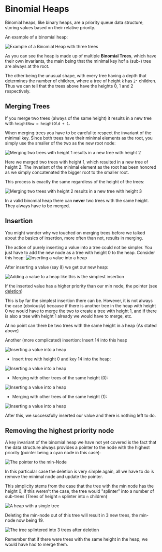 # Binomial Heaps
Binomial heaps, like binary heaps, are a priority queue data
structure, storing values based on their relative priority.

An example of a binomial heap:

![Example of a Binomial Heap with three trees](../../../../resources/BinomialHeapExample.png)

As you can see the heap is made up of multiple **Binomial Trees**,
which have their own invariants, the main being that the minimal key
hof a (sub-) tree are always at the root.

The other being the unusual shape, with every tree having a depth that
determines the number of children, where a tree of height `k` has
`2ᵏ` children. Thus we can tell that the trees above have the heights
0, 1 and 2 respectively.

## Merging Trees
If you merge two trees (always of the same height) it results in a new tree
with `heightNew = heightOld + 1`.

When merging trees you have to be careful to respect the invariant
of the minimal key. Since both trees have their minimal elements as the root, 
you simply use the smaller of the two as the new root node:

![Merging two trees with height 1 results in a new tree with height 2](../../../../resources/BinomialHeapMergeExample.png)

Here we merged two trees with height 1, which resulted in a new tree of
height 2. The invariant of the minimal element as the root has been honored
as we simply concatenated the bigger root to the smaller root.

This process is exactly the same regardless of the height of the trees:

![Merging two trees with height 2 results in a new tree with height 3](../../../../resources/BinomialHeapMergeExample2.png)

In a valid binomial heap there can **never** two trees with the same height.
They always have to be merged.

## Insertion
You might wonder why we touched on merging trees before we talked about
the basics of insertion, more often than not, results in merging.

The action of purely inserting a value into a tree could not be simpler.
You just have to add the new node as a tree with height 0 to the heap.
Consider this heap:
![Inserting a value into a heap](../../../../resources/BinomialHeapInsertionEasyExample.png)

After inserting a value (say 8) we get our new heap:

![Adding a value to a heap like this is the simplest insertion](../../../../resources/BinomialHeapInsertionEasyExampleAfter.png)

If the inserted value has a higher priority than our min node, the pointer
(see [deletion](https://sebastianoner.github.io/TUMGAD/src/DataStructures/PriorityQueues/BinomialHeaps/BinomialHeaps#Removing-the-highest-priority-node))

This is by far the simplest insertion there can be. However, it is not always
the case (obviously) because if there is another tree in the heap with height
0 we would have to merge the two to create a tree with height 1, and if there
is also a tree with height 1 already we would have to merge, etc.

At no point can there be two trees with the same height in a heap (As stated above)

Another (more complicated) insertion: Insert 14 into this heap

![Inserting a value into a heap](../../../../resources/BinomialHeapInsertionHardExample.png)

- Insert tree with height 0 and key 14 into the heap:

![Inserting a value into a heap](../../../../resources/BinomialHeapInsertionHardExampleStep1.png)

- Merging with other trees of the same height (0):

![Inserting a value into a heap](../../../../resources/BinomialHeapInsertionHardExampleStep2.png)

- Merging with other trees of the same height (1):

![Inserting a value into a heap](../../../../resources/BinomialHeapInsertionHardExampleStep3.png)

After this, we successfully inserted our value and there is nothing left to do.

## Removing the highest priority node

A key invariant of the binomial heap we have not yet covered is
the fact that the data structure always provides a pointer to the
node with the highest priority (pointer being a cyan node in this case):

![The pointer to the min-Node](../../../../resources/BinomialHeapDeletionExample.png)

In this particular case the deletion is very simple again, all we have to
do is remove the minimal node and update the pointer.

This simplicity stems from the case that the tree with the min node
has the height 0, if this weren't the case, the tree would "splinter"
into a number of sub-trees (Trees of height `n` splinter into `n` children)

![A heap with a single tree](../../../../resources/BinomialHeapDeletionHardExample.png)

Deleting the min-node out of this tree will result
in 3 new trees, the min-node now being 19.

![The tree splintered into 3 trees after deletion](../../../../resources/BinomialHeapDeletionHardExampleAfter.png)

Remember that if there were trees with the same height
in the heap, we would have had to merge them.
